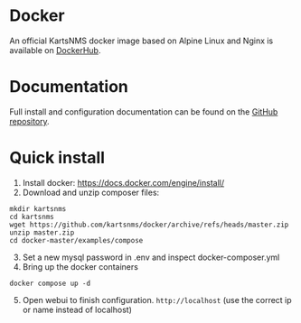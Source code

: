 # Docker

An official KartsNMS docker image based on Alpine Linux and Nginx is available
on [DockerHub](https://hub.docker.com/r/kartsnms/kartsnms/).

# Documentation

Full install and configuration documentation can be found on the [GitHub repository](https://github.com/kartsnms/docker).

# Quick install
1. Install docker: https://docs.docker.com/engine/install/
2. Download and unzip composer files:
```
mkdir kartsnms
cd kartsnms
wget https://github.com/kartsnms/docker/archive/refs/heads/master.zip
unzip master.zip
cd docker-master/examples/compose
```
3. Set a new mysql password in .env and inspect docker-composer.yml
4. Bring up the docker containers
```
docker compose up -d
```
5. Open webui to finish configuration. `http://localhost` (use the correct ip or name instead of localhost)
